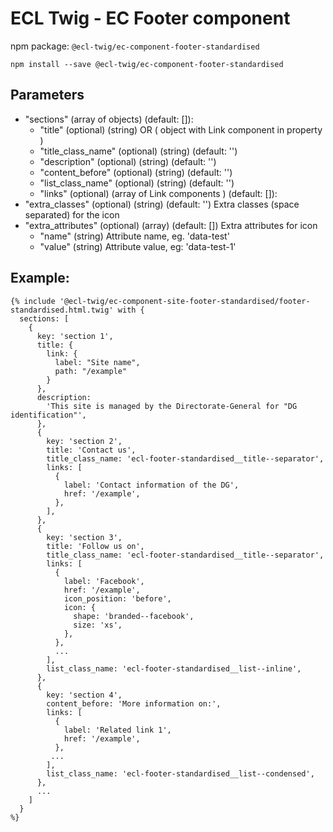 # ECL Twig - EC Footer component

npm package: `@ecl-twig/ec-component-footer-standardised`

```shell
npm install --save @ecl-twig/ec-component-footer-standardised
```

## Parameters

- "sections" (array of objects) (default: []):
  - "title" (optional) (string) OR ( object with Link component in property )
  - "title_class_name" (optional) (string) (default: '')
  - "description" (optional) (string) (default: '')
  - "content_before" (optional) (string) (default: '')
  - "list_class_name" (optional) (string) (default: '')
  - "links" (optional) (array of Link components ) (default: []):
- "extra_classes" (optional) (string) (default: '') Extra classes (space separated) for the icon
- "extra_attributes" (optional) (array) (default: []) Extra attributes for icon
  - "name" (string) Attribute name, eg. 'data-test'
  - "value" (string) Attribute value, eg: 'data-test-1'

## Example:

<!-- prettier-ignore -->
```twig
{% include '@ecl-twig/ec-component-site-footer-standardised/footer-standardised.html.twig' with {
  sections: [
    {
      key: 'section 1',
      title: {
        link: {
          label: "Site name",
          path: "/example"
        }
      },
      description:
        'This site is managed by the Directorate-General for "DG identification"',
      },
      {
        key: 'section 2',
        title: 'Contact us',
        title_class_name: 'ecl-footer-standardised__title--separator',
        links: [
          {
            label: 'Contact information of the DG',
            href: '/example',
          },
        ],
      },
      {
        key: 'section 3',
        title: 'Follow us on',
        title_class_name: 'ecl-footer-standardised__title--separator',
        links: [
          {
            label: 'Facebook',
            href: '/example',
            icon_position: 'before',
            icon: {
              shape: 'branded--facebook',
              size: 'xs',
            },
          },
          ...
        ],
        list_class_name: 'ecl-footer-standardised__list--inline',
      },
      {
        key: 'section 4',
        content_before: 'More information on:',
        links: [
          {
            label: 'Related link 1',
            href: '/example',
          },
         ...
        ],
        list_class_name: 'ecl-footer-standardised__list--condensed',
      },
      ...
    ]
  }
%}
```
